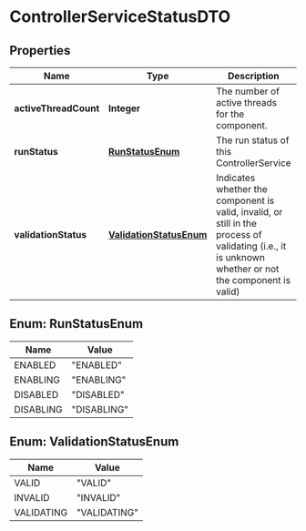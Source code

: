 # ControllerServiceStatusDTO

## Properties
Name | Type | Description | Notes
------------ | ------------- | ------------- | -------------
**activeThreadCount** | **Integer** | The number of active threads for the component. |  [optional]
**runStatus** | [**RunStatusEnum**](#RunStatusEnum) | The run status of this ControllerService |  [optional]
**validationStatus** | [**ValidationStatusEnum**](#ValidationStatusEnum) | Indicates whether the component is valid, invalid, or still in the process of validating (i.e., it is unknown whether or not the component is valid) |  [optional]

<a name="RunStatusEnum"></a>
## Enum: RunStatusEnum
Name | Value
---- | -----
ENABLED | &quot;ENABLED&quot;
ENABLING | &quot;ENABLING&quot;
DISABLED | &quot;DISABLED&quot;
DISABLING | &quot;DISABLING&quot;

<a name="ValidationStatusEnum"></a>
## Enum: ValidationStatusEnum
Name | Value
---- | -----
VALID | &quot;VALID&quot;
INVALID | &quot;INVALID&quot;
VALIDATING | &quot;VALIDATING&quot;
